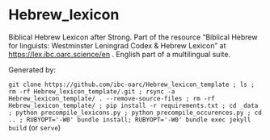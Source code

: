 # Hebrew_lexicon
Biblical Hebrew Lexicon after Strong. Part of the resource “Biblical Hebrew for linguists: Westminster Leningrad Codex & Hebrew Lexicon” at https://lex.ibc.oarc.science/en . English part of a multilingual suite.

Generated by:

`git clone https://github.com/ibc-oarc/Hebrew_lexicon_template ; ls ; rm -rf Hebrew_lexicon_template/.git ; rsync -a Hebrew_lexicon_template/ . --remove-source-files ; rm -rf Hebrew_lexicon_template/ ; pip install -r requirements.txt ; cd _data ; python precompile_lexicons.py ; python precompile_occurences.py ; cd .. ; RUBYOPT='-W0' bundle install; RUBYOPT='-W0' bundle exec jekyll build`  (or `serve`)
